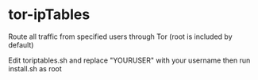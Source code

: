 tor-ipTables
============

Route all traffic from specified users through Tor (root is included by default)  
  
Edit toriptables.sh and replace "YOURUSER" with your username then run install.sh as root 
